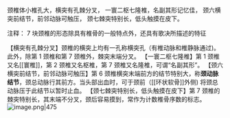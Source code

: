 颈椎体小椎孔大，横突有孔棘分叉，
一寰二枢七隆椎，名副其形记忆佳，
颈六横突前结节，前邻动脉可触压，
颈七棘突特别长，低头触摸在皮下。

注释：
7 块颈椎的形态除具有椎骨的一般特点外，还具有歌决所描述的特征

【横突有孔棘分叉】颈椎的横突上均有一孔称横突孔（有椎动脉和椎静脉通过)。此外，除第 1 颈椎和第 7 颈椎外，棘突末端分叉。
【一寰二枢七隆椎】第 1 颈椎又名[[寰椎]]，第 2 颈椎又名枢椎，第 7 颈椎又名隆椎，可谓“名副其形”。
【颈六横突前结节，前邻动脉可触压】第 6 颈椎横突末端前方的结节特别大，称**颈动脉结节**，颈总动脉行其前方。当头部出血时，可于颈前（[[环状软骨]]外侧) 将颈总动脉压于此结节以暂时止血。
【颈七棘突特别长，低头触摸在皮下】第 7 颈椎的棘突特别长，其末端不分叉，颈后容易摸到，常作为计数椎骨序数的标志。
![image.png|475](https://picgo18719498306.oss-cn-guangzhou.aliyuncs.com/20250806175056896.png)
